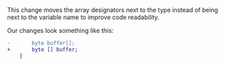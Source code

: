 This change moves the array designators next to the type instead of being next to the variable name to improve code readability.

Our changes look something like this:

```diff
-       byte buffer[];
+       byte [] buffer;
    }
```
